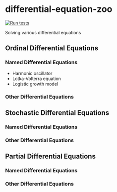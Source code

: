 # differential-equation-zoo

[![Run tests](https://github.com/yonesuke/differential-equations/actions/workflows/run_test.yml/badge.svg)](https://github.com/yonesuke/differential-equations/actions/workflows/run_test.yml)

Solving various differential equations

## Ordinal Differential Equations

### Named Differential Equations

- Harmonic oscillator
- Lotka-Volterra equation
- Logistic growth model

### Other Differential Equations

## Stochastic Differential Equations

### Named Differential Equations

### Other Differential Equations

## Partial Differential Equations

### Named Differential Equations

### Other Differential Equations
